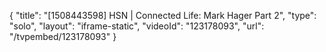 {
    "title": "[1508443598] HSN | Connected Life: Mark Hager Part 2",
    "type": "solo",
    "layout": "iframe-static",
    "videoId": "123178093",
    "url": "\/tvpembed\/123178093"
}